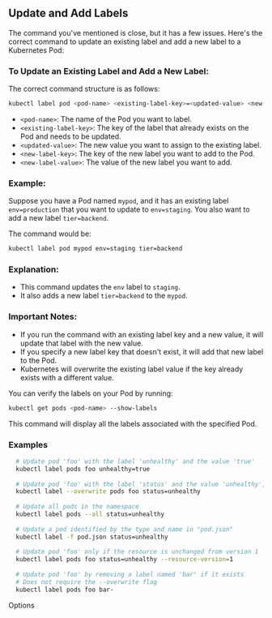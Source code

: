 ## Update and Add Labels

The command you've mentioned is close, but it has a few issues. Here's the correct command to update an existing label and add a new label to a Kubernetes Pod:

### To Update an Existing Label and Add a New Label:
The correct command structure is as follows:

```bash
kubectl label pod <pod-name> <existing-label-key>=<updated-value> <new-label-key>=<new-label-value>
```

- `<pod-name>`: The name of the Pod you want to label.
- `<existing-label-key>`: The key of the label that already exists on the Pod and needs to be updated.
- `<updated-value>`: The new value you want to assign to the existing label.
- `<new-label-key>`: The key of the new label you want to add to the Pod.
- `<new-label-value>`: The value of the new label you want to add.

### Example:
Suppose you have a Pod named `mypod`, and it has an existing label `env=production` that you want to update to `env=staging`. You also want to add a new label `tier=backend`.

The command would be:

```bash
kubectl label pod mypod env=staging tier=backend
```

### Explanation:
- This command updates the `env` label to `staging`.
- It also adds a new label `tier=backend` to the `mypod`.

### Important Notes:
- If you run the command with an existing label key and a new value, it will update that label with the new value.
- If you specify a new label key that doesn't exist, it will add that new label to the Pod.
- Kubernetes will overwrite the existing label value if the key already exists with a different value.

You can verify the labels on your Pod by running:

```bash
kubectl get pods <pod-name> --show-labels
```

This command will display all the labels associated with the specified Pod.

### Examples

```bash
  # Update pod 'foo' with the label 'unhealthy' and the value 'true'
  kubectl label pods foo unhealthy=true
  
  # Update pod 'foo' with the label 'status' and the value 'unhealthy', overwriting any existing value
  kubectl label --overwrite pods foo status=unhealthy
  
  # Update all pods in the namespace
  kubectl label pods --all status=unhealthy
  
  # Update a pod identified by the type and name in "pod.json"
  kubectl label -f pod.json status=unhealthy
  
  # Update pod 'foo' only if the resource is unchanged from version 1
  kubectl label pods foo status=unhealthy --resource-version=1
  
  # Update pod 'foo' by removing a label named 'bar' if it exists
  # Does not require the --overwrite flag
  kubectl label pods foo bar-

  ```
Options
